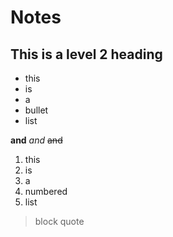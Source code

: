 # Notes

## This is a level 2 heading

- this
- is
- a 
- bullet
- list

**and** *and* ~~and~~

1. this
2. is
3. a
4. numbered
5. list

> block quote

